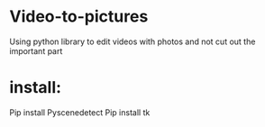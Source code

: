# Video-to-pictures
Using python library to edit videos with photos and not cut out the important part
# install:
Pip install Pyscenedetect
Pip install tk
